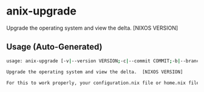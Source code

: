 # anix-upgrade

Upgrade the operating system and view the delta.  [NIXOS VERSION]


## Usage (Auto-Generated)

```bash
usage: anix-upgrade [-v|--version VERSION;-c|--commit COMMIT;-b|--branch BRANCH;-s|--source SOURCETREE] [--local] [--boot]

Upgrade the operating system and view the delta.  [NIXOS VERSION]

For this to work properly, your configuration.nix file or home.nix file must be symlinked to some configuration file in ~/sources/anixpkgs (which is generated by this program).


```

